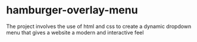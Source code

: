# hamburger-overlay-menu
The project involves the use of html and css to create a dynamic dropdown menu that gives a website a modern and interactive feel
